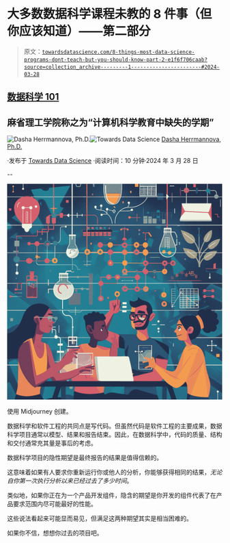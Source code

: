 # 大多数数据科学课程未教的 8 件事（但你应该知道）——第二部分

> 原文：[`towardsdatascience.com/8-things-most-data-science-programs-dont-teach-but-you-should-know-part-2-e1f6f706caab?source=collection_archive---------1-----------------------#2024-03-28`](https://towardsdatascience.com/8-things-most-data-science-programs-dont-teach-but-you-should-know-part-2-e1f6f706caab?source=collection_archive---------1-----------------------#2024-03-28)

## [数据科学 101](https://towardsdatascience.com/tagged/ds101)

## 麻省理工学院称之为“计算机科学教育中缺失的学期”

[](https://robodasha.medium.com/?source=post_page---byline--e1f6f706caab--------------------------------)![Dasha Herrmannova, Ph.D.](https://robodasha.medium.com/?source=post_page---byline--e1f6f706caab--------------------------------)[](https://towardsdatascience.com/?source=post_page---byline--e1f6f706caab--------------------------------)![Towards Data Science](https://towardsdatascience.com/?source=post_page---byline--e1f6f706caab--------------------------------) [Dasha Herrmannova, Ph.D.](https://robodasha.medium.com/?source=post_page---byline--e1f6f706caab--------------------------------)

·发布于 [Towards Data Science](https://towardsdatascience.com/?source=post_page---byline--e1f6f706caab--------------------------------) ·阅读时间：10 分钟·2024 年 3 月 28 日

--

![](img/46172b321f6d1a67c8d5666605aef156.png)

使用 Midjourney 创建。

数据科学和软件工程的共同点是写代码。但虽然代码是软件工程的主要成果，数据科学项目通常以模型、结果和报告结束。因此，在数据科学中，代码的质量、结构和交付通常充其量是事后的考虑。

数据科学项目的隐性期望是最终报告的结果是值得信赖的。

这意味着如果有人要求你重新运行你或他人的分析，你能够获得相同的结果，*无论自你第一次执行分析以来已经过去了多少时间*。

类似地，如果你正在为一个产品开发组件，隐含的期望是你开发的组件代表了在产品要求范围内尽可能最好的性能。

这些说法看起来可能显而易见，但满足这两种期望其实是相当困难的。

如果你不信，想想你过去的项目吧。
